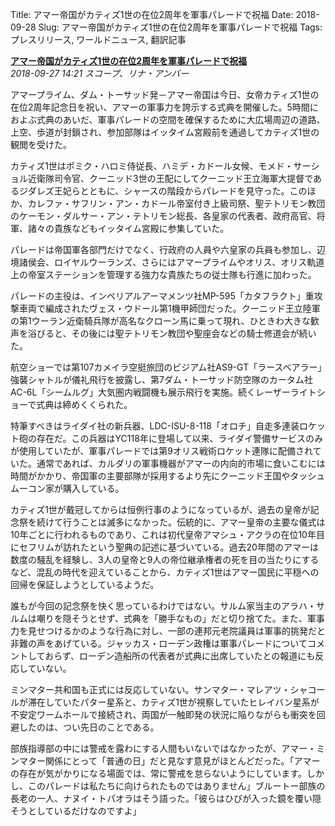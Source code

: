 Title: アマー帝国がカティズ1世の在位2周年を軍事パレードで祝福
Date: 2018-09-28
Slug: アマー帝国がカティズ1世の在位2周年を軍事パレードで祝福
Tags: プレスリリース, ワールドニュース, 翻訳記事

<p class="lead"><strong><a href="https://community.eveonline.com/news/news-channels/world-news/amarr-empire-celebrates-catiz-is-second-year-as-empress-with-military-parade/">アマー帝国がカティズ1世の在位2周年を軍事パレードで祝福</a></strong><br/>
<em>2018-09-27 14:21 スコープ、リナ・アンバー</em></p>
<p>アマープライム、ダム・トーサッド発－アマー帝国は今日、女帝カティズ1世の在位2周年記念日を祝い、アマーの軍事力を誇示する式典を開催した。5時間におよぶ式典のあいだ、軍事パレードの空間を確保するために大広場周辺の道路、上空、歩道が封鎖され、参加部隊はイッタイム宮殿前を通過してカティズ1世の観閲を受けた。</p>
<p>カティズ1世はポミク・ハロミ侍従長、ハミデ・カドール女候、モメド・サーショル近衛隊司令官、クーニッド3世の王配にしてクーニッド王立海軍大提督であるジダレズ王妃らとともに、シャースの階段からパレードを見守った。このほか、カレファ・サフリン・アン・カドール帝室付き上級司祭、聖テトリモン教団のケーモン・ダルサー・アン・テトリモン総長、各皇家の代表者、政府高官、将軍、諸々の貴族などもイッタイム宮殿に参集していた。</p>
<p>パレードは帝国軍各部門だけでなく、行政府の人員や六皇家の兵員も参加し、辺境諸侯会、ロイヤルウーランズ、さらにはアマープライムやオリス、オリス軌道上の帝室ステーションを管理する強力な貴族たちの従士隊も行進に加わった。</p>
<p>パレードの主役は、インペリアルアーマメンツ社MP-595「カタフラクト」重攻撃車両で編成されたヴェス・ウドール第1機甲師団だった。クーニッド王立陸軍の第1ウーラン近衛騎兵隊が高名なクローン馬に乗って現れ、ひときわ大きな歓声を浴びると、その後には聖テトリモン教団や聖座会などの騎士修道会が続いた。</p>
<p>航空ショーでは第107カメイラ空挺旅団のビジアム社AS9-GT「ラースベアラー」強襲シャトルが儀礼飛行を披露し、第7ダム・トーサッド防空隊のカータム社AC-6L「シームルグ」大気圏内戦闘機も展示飛行を実施。続くレーザーライトショーで式典は締めくくられた。</p>
<p>特筆すべきはライダイ社の新兵器、LDC-ISU-8-118「オロチ」自走多連装ロケット砲の存在だ。この兵器はYC118年に登場して以来、ライダイ警備サービスのみが使用していたが、軍事パレードでは第9オリス戦術ロケット連隊に配備されていた。通常であれば、カルダリの軍事機器がアマーの内向的市場に食いこむには時間がかかり、帝国軍の主要部隊が採用するより先にクーニッド王国やタッシュムーコン家が購入している。</p>
<p>カティズ1世が戴冠してからは恒例行事のようになっているが、過去の皇帝が記念祭を続けて行うことは滅多になかった。伝統的に、アマー皇帝の主要な儀式は10年ごとに行われるものであり、これは初代皇帝アマシュ・アクラの在位10年目にセフリムが訪れたという聖典の記述に基づいている。過去20年間のアマーは数度の騒乱を経験し、3人の皇帝と9人の帝位継承権者の死を目の当たりにするなど、混乱の時代を迎えていることから、カティズ1世はアマー国民に平穏への回帰を保証しようとしているようだ。</p>
<p>誰もが今回の記念祭を快く思っているわけではない。サルム家当主のアラハ・サルムは嘲りを隠そうとせず、式典を「勝手なもの」だと切り捨てた。また、軍事力を見せつけるかのような行為に対し、一部の連邦元老院議員は軍事的挑発だと非難の声をあげている。ジャッカス・ローデン政権は軍事パレードについてコメントしておらず、ローデン造船所の代表者が式典に出席していたとの報道にも反応していない。</p>
<p>ミンマター共和国も正式には反応していない。サンマター・マレアツ・シャコールが滞在していたパター星系と、カティズ1世が視察していたヒレイバン星系が不安定ワームホールで接続され、両国が一触即発の状況に陥りながらも衝突を回避したのは、つい先日のことである。</p>
<p>部族指導部の中には警戒を露わにする人間もいないではなかったが、アマー・ミンマター関係にとって「普通の日」だと見なす意見がほとんどだった。「アマーの存在が気がかりになる場面では、常に警戒を怠らないようにしています。しかし、このパレードは私たちに向けられたものではありません」ブルートー部族の長老の一人、ナヌイ・トパオラはそう語った。「彼らはひびが入った鏡を覆い隠そうとしているだけなのですよ」</p>

